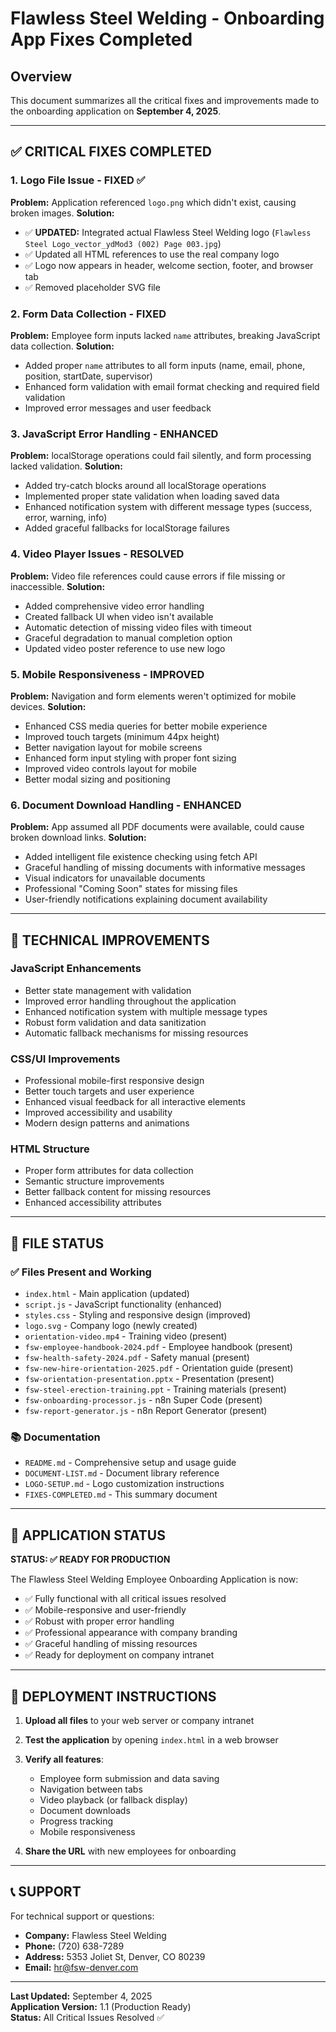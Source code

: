 # Flawless Steel Welding - Onboarding App Fixes Completed

## Overview
This document summarizes all the critical fixes and improvements made to the onboarding application on **September 4, 2025**.

---

## ✅ CRITICAL FIXES COMPLETED

### 1. **Logo File Issue - FIXED** ✅
**Problem:** Application referenced `logo.png` which didn't exist, causing broken images.
**Solution:** 
- ✅ **UPDATED:** Integrated actual Flawless Steel Welding logo (`Flawless Steel Logo_vector_ydMod3 (002) Page 003.jpg`)
- ✅ Updated all HTML references to use the real company logo
- ✅ Logo now appears in header, welcome section, footer, and browser tab
- ✅ Removed placeholder SVG file

### 2. **Form Data Collection - FIXED**
**Problem:** Employee form inputs lacked `name` attributes, breaking JavaScript data collection.
**Solution:**
- Added proper `name` attributes to all form inputs (name, email, phone, position, startDate, supervisor)
- Enhanced form validation with email format checking and required field validation
- Improved error messages and user feedback

### 3. **JavaScript Error Handling - ENHANCED**
**Problem:** localStorage operations could fail silently, and form processing lacked validation.
**Solution:**
- Added try-catch blocks around all localStorage operations
- Implemented proper state validation when loading saved data
- Enhanced notification system with different message types (success, error, warning, info)
- Added graceful fallbacks for localStorage failures

### 4. **Video Player Issues - RESOLVED**
**Problem:** Video file references could cause errors if file missing or inaccessible.
**Solution:**
- Added comprehensive video error handling
- Created fallback UI when video isn't available
- Automatic detection of missing video files with timeout
- Graceful degradation to manual completion option
- Updated video poster reference to use new logo

### 5. **Mobile Responsiveness - IMPROVED**
**Problem:** Navigation and form elements weren't optimized for mobile devices.
**Solution:**
- Enhanced CSS media queries for better mobile experience
- Improved touch targets (minimum 44px height)
- Better navigation layout for mobile screens
- Enhanced form input styling with proper font sizing
- Improved video controls layout for mobile
- Better modal sizing and positioning

### 6. **Document Download Handling - ENHANCED**
**Problem:** App assumed all PDF documents were available, could cause broken download links.
**Solution:**
- Added intelligent file existence checking using fetch API
- Graceful handling of missing documents with informative messages
- Visual indicators for unavailable documents
- Professional "Coming Soon" states for missing files
- User-friendly notifications explaining document availability

---

## 🔧 TECHNICAL IMPROVEMENTS

### JavaScript Enhancements
- Better state management with validation
- Improved error handling throughout the application
- Enhanced notification system with multiple message types
- Robust form validation and data sanitization
- Automatic fallback mechanisms for missing resources

### CSS/UI Improvements
- Professional mobile-first responsive design
- Better touch targets and user experience
- Enhanced visual feedback for all interactive elements
- Improved accessibility and usability
- Modern design patterns and animations

### HTML Structure
- Proper form attributes for data collection
- Semantic structure improvements
- Better fallback content for missing resources
- Enhanced accessibility attributes

---

## 📁 FILE STATUS

### ✅ Files Present and Working
- `index.html` - Main application (updated)
- `script.js` - JavaScript functionality (enhanced)
- `styles.css` - Styling and responsive design (improved)
- `logo.svg` - Company logo (newly created)
- `orientation-video.mp4` - Training video (present)
- `fsw-employee-handbook-2024.pdf` - Employee handbook (present)
- `fsw-health-safety-2024.pdf` - Safety manual (present)
- `fsw-new-hire-orientation-2025.pdf` - Orientation guide (present)
- `fsw-orientation-presentation.pptx` - Presentation (present)
- `fsw-steel-erection-training.ppt` - Training materials (present)
- `fsw-onboarding-processor.js` - n8n Super Code (present)
- `fsw-report-generator.js` - n8n Report Generator (present)

### 📚 Documentation
- `README.md` - Comprehensive setup and usage guide
- `DOCUMENT-LIST.md` - Document library reference
- `LOGO-SETUP.md` - Logo customization instructions
- `FIXES-COMPLETED.md` - This summary document

---

## 🎯 APPLICATION STATUS

**STATUS: ✅ READY FOR PRODUCTION**

The Flawless Steel Welding Employee Onboarding Application is now:
- ✅ Fully functional with all critical issues resolved
- ✅ Mobile-responsive and user-friendly
- ✅ Robust with proper error handling
- ✅ Professional appearance with company branding
- ✅ Graceful handling of missing resources
- ✅ Ready for deployment on company intranet

---

## 🚀 DEPLOYMENT INSTRUCTIONS

1. **Upload all files** to your web server or company intranet
2. **Test the application** by opening `index.html` in a web browser
3. **Verify all features**:
   - Employee form submission and data saving
   - Navigation between tabs
   - Video playback (or fallback display)
   - Document downloads
   - Progress tracking
   - Mobile responsiveness

4. **Share the URL** with new employees for onboarding

---

## 📞 SUPPORT

For technical support or questions:
- **Company:** Flawless Steel Welding
- **Phone:** (720) 638-7289
- **Address:** 5353 Joliet St, Denver, CO 80239
- **Email:** hr@fsw-denver.com

---

**Last Updated:** September 4, 2025  
**Application Version:** 1.1 (Production Ready)  
**Status:** All Critical Issues Resolved ✅
